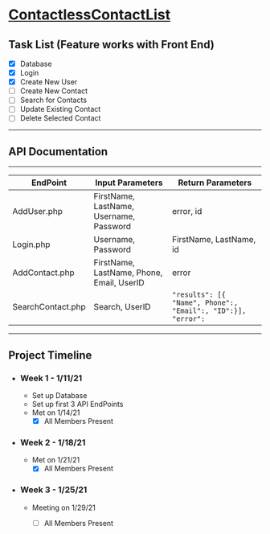 # [ContactlessContactList](http://contactlesscontactlist.tech/)

## Task List (Feature works with Front End)
- [X] Database
- [X] Login
- [X] Create New User
- [ ] Create New Contact
- [ ] Search for Contacts
- [ ] Update Existing Contact
- [ ] Delete Selected Contact 

***
## API Documentation
***

| EndPoint | Input Parameters | Return Parameters
| -------- | ---------------- | --------------
|AddUser.php | FirstName, LastName, Username, Password| error, id
|Login.php | Username, Password | FirstName, LastName, id 
| AddContact.php | FirstName, LastName, Phone, Email, UserID | error
| SearchContact.php | Search, UserID | `"results": [{ "Name", Phone":, "Email":, "ID":}], "error":`


<!-- ```json
"results" {
    "Name":,
    "Phone":,
    "Email":,
    "ID":
}
``` -->


***
## Project Timeline
- ### Week 1 - 1/11/21
  - Set up Database
  - Set up first 3 API EndPoints
  - Met on 1/14/21 
    - [X] All Members Present
- ### Week 2 - 1/18/21
  - Met on 1/21/21
    - [X] All Members Present
- ### Week 3 - 1/25/21
  - Meeting on 1/29/21
    - [ ] All Members Present


    